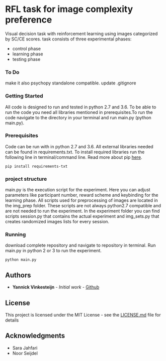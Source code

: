 # RFL task for image complexity preference
Visual decision task with reinforcement learning using images categorized by SC/CE scores.
task consists of three experimental phases:
- control phase
- learning phase
- testing phase

### To Do
make it also psychopy standalone compatible.
update .gitignore


### Getting Started

All code is designed to run and tested in python 2.7 and 3.6. To be able to run the code you need all libraries mentioned in prerequisites.To run the code navigate to the directory in your terminal and run main.py (python main.py).

### Prerequisites

Code can be run with in python 2.7 and 3.6.
All external libraries needed can be found in requirements.txt. To install required libraries run the following line in terminal/command line. Read more about pip [here](https://pip.readthedocs.io/en/1.1/requirements.html).

```
pip install requirements-txt
```
### project structure
main.py is the execution script for the experiment. Here you can adjust parameters like participant number, reward scheme and keybinding for the learning phase.
All scripts used for preprocessing of images are located in the img_prep folder.
These scripts are not always python2.7 compatible and are not needed to run the experiment.
In the experiment folder you can find scripts session.py that contains the actual experiment
and img_sets.py that creates randomized images lists for every session.



### Running
download complete repository and navigate to repository in terminal.
Run main.py in python 2 or 3 to run the experiment.
```
python main.py
```


## Authors

* **Yannick Vinkesteijn** - *Initial work* - [Github](https://github.com/yvinkesteijn)

## License

This project is licensed under the MIT License - see the [LICENSE.md](LICENSE.md) file for details

## Acknowledgments

* Sara Jahfari
* Noor Seijdel
